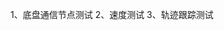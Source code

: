 <!--
 * @Descripttion: 
 * @version: 
 * @Author: xiangzhang
 * @Date: 2020-09-15 20:47:54
 * @LastEditors: xiangzhang
 * @LastEditTime: 2020-09-15 20:48:47
-->
1、底盘通信节点测试
2、速度测试
3、轨迹跟踪测试
